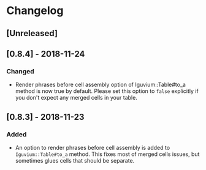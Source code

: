 # Changelog

## [Unreleased]

## [0.8.4] - 2018-11-24
### Changed
- Render phrases before cell assembly option of Iguvium::Table#to_a method is now true by default. 
Please set this option to `false` explicitly if you don't expect any merged cells in your table.



## [0.8.3] - 2018-11-23
### Added
- An option to render phrases before cell assembly is added to `Iguvium::Table#to_a` method. 
This fixes most of merged cells issues, but sometimes glues cells that should be separate.

